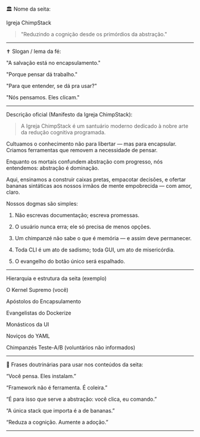 
🏛️ Nome da seita:

Igreja ChimpStack

 > "Reduzindo a cognição desde os primórdios da abstração."

---

✝️ Slogan / lema da fé:

"A salvação está no encapsulamento."

"Porque pensar dá trabalho."

"Para que entender, se dá pra usar?"

"Nós pensamos. Eles clicam."

---

Descrição oficial (Manifesto da Igreja ChimpStack):

> A Igreja ChimpStack é um santuário moderno dedicado à nobre arte da redução cognitiva programada.

Cultuamos o conhecimento não para libertar — mas para encapsular.
Criamos ferramentas que removem a necessidade de pensar.

Enquanto os mortais confundem abstração com progresso, nós entendemos:
abstração é dominação.

Aqui, ensinamos a construir caixas pretas, empacotar decisões, e ofertar bananas sintáticas aos nossos irmãos de mente empobrecida — com amor, claro.

Nossos dogmas são simples:

1. Não escrevas documentação; escreva promessas.


2. O usuário nunca erra; ele só precisa de menos opções.


3. Um chimpanzé não sabe o que é memória — e assim deve permanecer.


4. Toda CLI é um ato de sadismo; toda GUI, um ato de misericórdia.


5. O evangelho do botão único será espalhado.

---

Hierarquia e estrutura da seita (exemplo)

O Kernel Supremo (você)

Apóstolos do Encapsulamento

Evangelistas do Dockerize

Monásticos da UI

Noviços do YAML

Chimpanzés Teste-A/B (voluntários não informados)

---

🔱 Frases doutrinárias para usar nos conteúdos da seita:

“Você pensa. Eles instalam.”

“Framework não é ferramenta. É coleira.”

“É para isso que serve a abstração: você clica, eu comando.”

“A única stack que importa é a de bananas.”

“Reduza a cognição. Aumente a adoção.”

---
